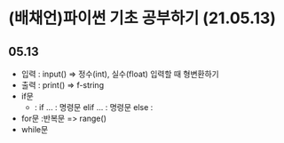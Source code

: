 # (배채언)파이썬 기초 공부하기 (21.05.13)
## 05.13
+ 입력 : input() => 정수(int), 실수(float) 입력할 때 형변환하기
+ 출력 : print() => f-string
+ if문
  + : if ... : 명령문 elif ... : 명령문 else :
+ for문 :반복문 => range()
+ while문
